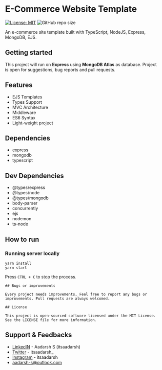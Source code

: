 # E-Commerce Website Template

[![License: MIT](https://img.shields.io/badge/License-MIT-yellow.svg)](https://github.com/Itsaadarsh/nodeJS-express-postgreSQL/blob/master/LICENSE)
![GitHub repo size](https://img.shields.io/github/repo-size/Itsaadarsh/nodeJS-express-postgreSQL)

An e-commerce site template built with TypeScript, NodeJS, Express, MongoDB, EJS.

## Getting started

This project will run on **Express** using **MongoDB Atlas** as database. Project is open for suggestions, bug reports and pull requests.

## Features

- EJS Templates
- Types Support
- MVC Architecture
- Middleware
- ES6 Syntax
- Light-weight project

## Dependencies

- express
- mongodb
- typescript

## Dev Dependencies

- @types/express
- @types/node
- @types/mongodb
- body-parser
- concurrently
- ejs
- nodemon
- ts-node

## How to run

### Running server locally

```
yarn install
yarn start
```

Press `CTRL + C` to stop the process.

```
## Bugs or improvements

Every project needs improvements, Feel free to report any bugs or improvements. Pull requests are always welcomed.

## License

This project is open-sourced software licensed under the MIT License. See the LICENSE file for more information.
```

## Support & Feedbacks

- [LinkedIN](https://www.linkedin.com/in/itsaadarsh/ 'Linkedin') - Aadarsh S (itsaadarsh)
- [Twitter](https://www.twitter.com/itsaadarsh_ 'Twitter') - itsaadarsh\_
- [Instagram](https://www.instagram.com/itsaadarsh/ '@itsaadarsh') - itsaadarsh
- aadarsh-s@outlook.com
